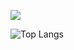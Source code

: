 ![](http://github-profile-summary-cards.vercel.app/api/cards/repos-per-language?username=therealczr15&theme=onedark&card_width=320) 

![Top Langs](https://github-readme-stats-eight-beta-67.vercel.app/api/top-langs/?username=therealczr15&theme=one_dark_pro&layout=compact&langs_count=12&card_width=340&card_height=500&hide_border)

